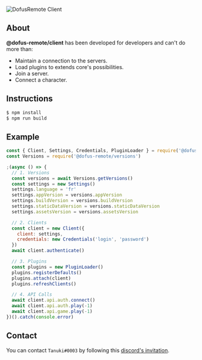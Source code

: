 ![DofusRemote Client](https://image.noelshack.com/fichiers/2019/27/7/1562519760-capture-d-ecran-2019-07-07-a-19-15-45.png)

## About
**@dofus-remote/client** has been developed for developers and can't do more than:
- Maintain a connection to the servers.
- Load plugins to extends core's possibilities.
- Join a server.
- Connect a character.

## Instructions
```sh
$ npm install
$ npm run build
```

## Example
```js
const { Client, Settings, Credentials, PluginLoader } = require('@dofus-remote/client')
const Versions = require('@dofus-remote/versions')

;(async () => {
  // 1. Versions
  const versions = await Versions.getVersions()
  const settings = new Settings()
  settings.language = 'fr'
  settings.appVersion = versions.appVersion
  settings.buildVersion = versions.buildVersion
  settings.staticDataVersion = versions.staticDataVersion
  settings.assetsVersion = versions.assetsVersion

  // 2. Clients
  const client = new Client({
    client: settings,
    credentials: new Credentials('login', 'password')
  })
  await client.authenticate()

  // 3. Plugins
  const plugins = new PluginLoader()
  plugins.registerDefaults()
  plugins.attach(client)
  plugins.refreshClients()

  // 4. API Calls
  await client.api.auth.connect()
  await client.api.auth.play(-1)
  await client.api.game.play(-1)
})().catch(console.error)
```

## Contact
You can contact `Tanuki#0003` by following this [discord's invitation](https://discord.gg/Ctg86d4).